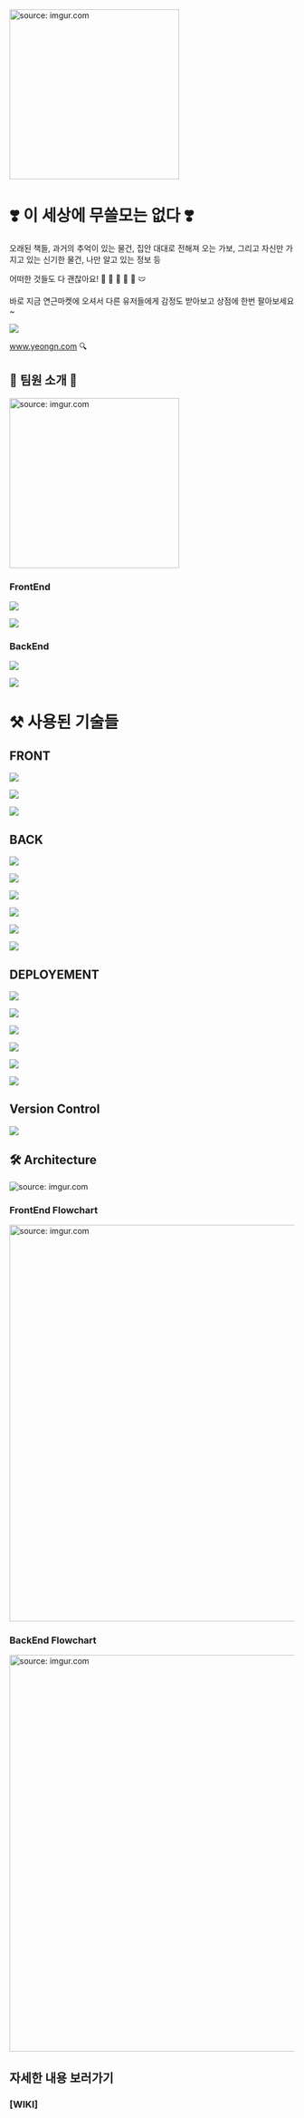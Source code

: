 <img src="https://i.imgur.com/VDbXnS3.gif" title="source: imgur.com" width="300"/>
<img src="https://i.imgur.com/TKzYbDG.png" title="source: imgur.com" width= "00"/>

# ❣️ 이 세상에 무쓸모는 없다 ❣️

오래된 책들, 과거의 추억이 있는 물건, 집안 대대로 전해져 오는 가보, 그리고 자신만 가지고 있는 신기한 물건, 나만 알고 있는 정보 등

어떠한 것들도 다 괜찮아요! 🎩 👞 🎒 👛 💍 🩲

바로 지금 연근마켓에 오셔서 다른 유저들에게 감정도 받아보고 상점에 한번 팔아보세요~

![](https://img.shields.io/badge/PROJECT-yeongn%20market-ffe0b2?style=for-the-badge)

www.yeongn.com 🔍

## 📣 팀원 소개 📣

<img src="https://i.imgur.com/qE2h937.jpg" title="source: imgur.com"  width="300px"/>

### FrontEnd

![](https://img.shields.io/badge/frontend-김창민-ffbcaf?style=for-the-badge)

![](https://img.shields.io/badge/frontend-이상권-ffbcaf?style=for-the-badge)

### BackEnd

![](https://img.shields.io/badge/backend-박지상-80e27e?style=for-the-badge)

![](https://img.shields.io/badge/backend-김제현-80e27e?style=for-the-badge)

# ⚒️ 사용된 기술들

## FRONT

![](https://img.shields.io/badge/frontend-React-039be5?style=for-the-badge&logo=react)

![](https://img.shields.io/badge/frontend-React_Hooks-039be5?style=for-the-badge&logo=react)

![](https://img.shields.io/badge/frontend-Typescript-0d47a1?style=for-the-badge&logo=typescript)

## BACK

![](https://img.shields.io/badge/backend-node.js-338a3e?style=for-the-badge&logo=node.js)

![](https://img.shields.io/badge/backend-Fastify-000000?style=for-the-badge&logo=fastify)

![](https://img.shields.io/badge/backend-nestjs-f50057?style=for-the-badge&logo=nestjs)

![](https://img.shields.io/badge/backend-mysql-00acc1?style=for-the-badge&logo=mysql)

![](https://img.shields.io/badge/backend-redis-ff7543?style=for-the-badge&logo=redis)

![](https://img.shields.io/badge/backend-typeorm-bb002f?style=for-the-badge&logo=typeorm)

## DEPLOYEMENT

![](https://img.shields.io/badge/deployement-docker-1e88e5?style=for-the-badge&logo=docker)

![](https://img.shields.io/badge/deployement-circleci-000000?style=for-the-badge&logo=circleci)

![](https://img.shields.io/badge/deployement-nginx-1b5e20?style=for-the-badge&logo=nginx)

![](https://img.shields.io/badge/deployement-RDS-f57c00?style=for-the-badge&logo=amazon%20aws)

![](https://img.shields.io/badge/deployement-elasticache-f57c00?style=for-the-badge&logo=amazon%20aws)

![](https://img.shields.io/badge/deployement-elasticbeanstalk-f57c00?style=for-the-badge&logo=amazon%20aws)

## Version Control

![](https://img.shields.io/badge/version_control-github-0d47a1?style=for-the-badge&logo=github)

## 🛠 Architecture

<img src="https://i.imgur.com/ztX6C0E.png" title="source: imgur.com" />

### FrontEnd Flowchart

<img src="https://i.imgur.com/avco7wg.png" title="source: imgur.com" width="700" />

### BackEnd Flowchart

<img src="https://i.imgur.com/uCow8s7.png" title="source: imgur.com" width="700"/>

## 자세한 내용 보러가기

### [WIKI]
